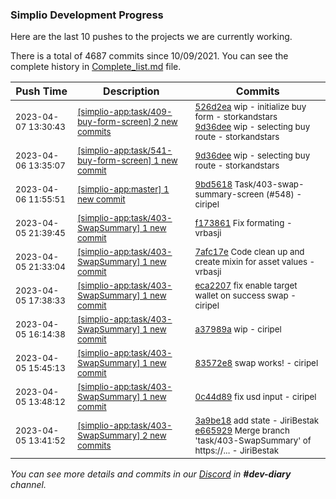 
### Simplio Development Progress

Here are the last 10 pushes to the projects we are currently working.

There is a total of 4687 commits since 10/09/2021. You can see the complete history in
 [Complete_list.md](Complete_list.md) file.

| Push Time | Description | Commits |
| --- | --- | --- |
| <sub>2023-04-07 13:30:43</sub> | <sub>[[simplio-app:task/409\-buy\-form\-screen] 2 new commits](https://github.com/SimplioOfficial/simplio-app/compare/526d2eac061b^...9d36deee2299)</sub> | <sub>[526d2ea](https://github.com/SimplioOfficial/simplio-app/commit/526d2eac061b82dd082adf23156c83d6743ac6b3) wip - initialize buy form - storkandstars<br>[9d36dee](https://github.com/SimplioOfficial/simplio-app/commit/9d36deee2299681f24ed75732650d6baa618a11c) wip - selecting buy route - storkandstars</sub> |
| <sub>2023-04-06 13:35:07</sub> | <sub>[[simplio-app:task/541\-buy\-form\-screen] 1 new commit](https://github.com/SimplioOfficial/simplio-app/commit/9d36deee2299681f24ed75732650d6baa618a11c)</sub> | <sub>[9d36dee](https://github.com/SimplioOfficial/simplio-app/commit/9d36deee2299681f24ed75732650d6baa618a11c) wip - selecting buy route - storkandstars</sub> |
| <sub>2023-04-06 11:55:51</sub> | <sub>[[simplio-app:master] 1 new commit](https://github.com/SimplioOfficial/simplio-app/commit/9bd5618b4d66f8ba5bf26f73ffdbc2db15e81ed3)</sub> | <sub>[9bd5618](https://github.com/SimplioOfficial/simplio-app/commit/9bd5618b4d66f8ba5bf26f73ffdbc2db15e81ed3) Task/403-swap-summary-screen (#548) - ciripel</sub> |
| <sub>2023-04-05 21:39:45</sub> | <sub>[[simplio-app:task/403\-SwapSummary] 1 new commit](https://github.com/SimplioOfficial/simplio-app/commit/f1738612db350a8a4256b5323de41122600b27a8)</sub> | <sub>[f173861](https://github.com/SimplioOfficial/simplio-app/commit/f1738612db350a8a4256b5323de41122600b27a8) Fix formating - vrbasji</sub> |
| <sub>2023-04-05 21:33:04</sub> | <sub>[[simplio-app:task/403\-SwapSummary] 1 new commit](https://github.com/SimplioOfficial/simplio-app/commit/7afc17eaae4a9ce8dc01cff888956f0ae6dcb86a)</sub> | <sub>[7afc17e](https://github.com/SimplioOfficial/simplio-app/commit/7afc17eaae4a9ce8dc01cff888956f0ae6dcb86a) Code clean up and create mixin for asset values - vrbasji</sub> |
| <sub>2023-04-05 17:38:33</sub> | <sub>[[simplio-app:task/403\-SwapSummary] 1 new commit](https://github.com/SimplioOfficial/simplio-app/commit/eca22071a4164317d70e8d79444f96acdd4fa46b)</sub> | <sub>[eca2207](https://github.com/SimplioOfficial/simplio-app/commit/eca22071a4164317d70e8d79444f96acdd4fa46b) fix enable target wallet on success swap - ciripel</sub> |
| <sub>2023-04-05 16:14:38</sub> | <sub>[[simplio-app:task/403\-SwapSummary] 1 new commit](https://github.com/SimplioOfficial/simplio-app/commit/a37989a53501615845e3c2c2138ed9b3e01a5bee)</sub> | <sub>[a37989a](https://github.com/SimplioOfficial/simplio-app/commit/a37989a53501615845e3c2c2138ed9b3e01a5bee) wip - ciripel</sub> |
| <sub>2023-04-05 15:45:13</sub> | <sub>[[simplio-app:task/403\-SwapSummary] 1 new commit](https://github.com/SimplioOfficial/simplio-app/commit/83572e8479410295f05b555680d3db7a97addc84)</sub> | <sub>[83572e8](https://github.com/SimplioOfficial/simplio-app/commit/83572e8479410295f05b555680d3db7a97addc84) swap works! - ciripel</sub> |
| <sub>2023-04-05 13:48:12</sub> | <sub>[[simplio-app:task/403\-SwapSummary] 1 new commit](https://github.com/SimplioOfficial/simplio-app/commit/0c44d89bf48d57b2f1137e13c5e056be9d431db9)</sub> | <sub>[0c44d89](https://github.com/SimplioOfficial/simplio-app/commit/0c44d89bf48d57b2f1137e13c5e056be9d431db9) fix usd input - ciripel</sub> |
| <sub>2023-04-05 13:41:52</sub> | <sub>[[simplio-app:task/403\-SwapSummary] 2 new commits](https://github.com/SimplioOfficial/simplio-app/compare/957dfa2e1c20...e66592909320)</sub> | <sub>[3a9be18](https://github.com/SimplioOfficial/simplio-app/commit/3a9be181966ed5a3cd99ec5bb018609e89368702) add state - JiriBestak<br>[e665929](https://github.com/SimplioOfficial/simplio-app/commit/e6659290932067b13e909e45c655e34d75faa961) Merge branch 'task/403-SwapSummary' of https://... - JiriBestak</sub> |

_You can see more details and commits in our [Discord](https://discord.gg/aKhjuwZmdP) in **#dev-diary** channel._

